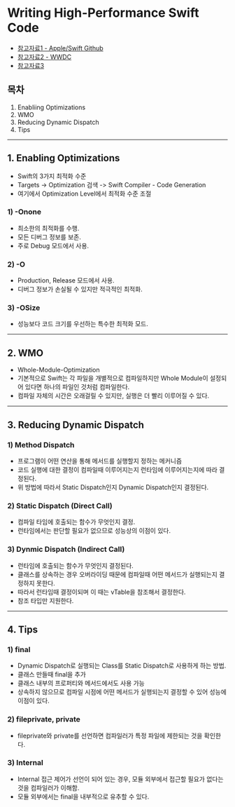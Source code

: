 # Writing High-Performance Swift Code

- [참고자료1 - Apple/Swift Github](https://github.com/apple/swift/blob/main/docs/OptimizationTips.rst#advice-use-final-when-you-know-the-declaration-does-not-need-to-be-overridden)
- [참고자료2 - WWDC](https://developer.apple.com/videos/play/wwdc2016/416/)
- [참고자료3](https://www.rightpoint.com/rplabs/switch-method-dispatch-table)

## 목차
1. Enabliing Optimizations
2. WMO
3. Reducing Dynamic Dispatch
4. Tips

---

## 1. Enabling Optimizations
- Swift의 3가지 최적화 수준
- Targets -> Optimization 검색 -> Swift Compiler - Code Generation
- 여기에서 Optimization Level에서 최적화 수준 조절

### 1) -Onone
- 최소한의 최적화를 수행.
- 모든 디버그 정보를 보존.
- 주로 Debug 모드에서 사용.

### 2) -O
- Production, Release 모드에서 사용.
- 디버그 정보가 손실될 수 있지만 적극적인 최적화.

### 3) -OSize
- 성능보다 코드 크기를 우선하는 특수한 최적화 모드.

---

## 2. WMO
- Whole-Module-Optimization
- 기본적으로 Swift는 각 파일을 개별적으로 컴파일하지만 Whole Module이 설정되어 있다면 하나의 파일인 것처럼 컴파일한다.
- 컴파일 자체의 시간은 오래걸릴 수 있지만, 실행은 더 빨리 이루어질 수 있다.

---

## 3. Reducing Dynamic Dispatch
### 1) Method Dispatch
- 프로그램이 어떤 연산을 통해 메서드를 실행할지 정하는 메커니즘
- 코드 실행에 대한 결정이 컴파일때 이루어지는지 런타임에 이루어지는지에 따라 결정된다.
- 위 방법에 따라서 Static Dispatch인지 Dynamic Dispatch인지 결정된다.

### 2) Static Dispatch (Direct Call)
- 컴파일 타임에 호출되는 함수가 무엇인지 결정.
- 런타임에서는 판단할 필요가 없으므로 성능상의 이점이 있다.

### 3) Dynmic Dispatch (Indirect Call)
- 런타임에 호출되는 함수가 무엇인지 결정된다.
- 클래스를 상속하는 경우 오버라이딩 때문에 컴파일때 어떤 메서드가 실행되는지 결정하지 못한다.
- 따라서 런타임때 결정이되며 이 때는 vTable을 참조해서 결정한다.
- 참조 타입만 지원한다.

---

## 4. Tips
### 1) final
- Dynamic Dispatch로 실행되는 Class를 Static Dispatch로 사용하게 하는 방법.
- 클래스 만들때 final을 추가
- 클래스 내부의 프로퍼티와 메서드에서도 사용 가능
- 상속하지 않으므로 컴파일 시점에 어떤 메서드가 실행되는지 결정할 수 있어 성능에 이점이 있다.

### 2) fileprivate, private
- fileprivate와 private를 선언하면 컴파일러가 특정 파일에 제한되는 것을 확인한다.

### 3) Internal
- Internal 접근 제어가 선언이 되어 있는 경우, 모듈 외부에서 접근할 필요가 없다는 것을 컴파일러가 이해함.
- 모듈 외부에서는 final을 내부적으로 유추할 수 있다.
